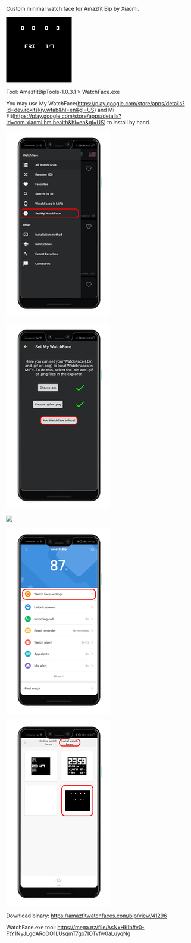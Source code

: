 Custom minimal watch face for Amazfit Bip by Xiaomi.

![](watch_face_packed_animated.gif)

Tool: AmazfitBipTools-1.0.3.1 > WatchFace.exe

You may use My WatchFace(https://play.google.com/store/apps/details?id=dev.rokitskiy.wfab&hl=en&gl=US) and 
Mi Fit(https://play.google.com/store/apps/details?id=com.xiaomi.hm.health&hl=en&gl=US) to install by hand.

![](info1.jpg)

![](info2.jpg)

![](info3.jpg)

![](info4.jpg)

![](info5.jpg)

Download binary:
https://amazfitwatchfaces.com/bip/view/41296

WatchFace.exe tool:
https://mega.nz/file/AsNxHKIb#v0-FtY1NyJLgdARqOO1LUsqmT7go7IOTvfw0aLuyqNg